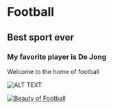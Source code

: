 # Football
## Best sport ever
### My favorite player is De Jong
Welcome to the home of football

![ALT TEXT](https://eplsl.com/wp-content/uploads/2017/04/2017-04-02-21_30_39-Serena1.jpg-690%C3%97460.png)

[![Beauty of Football](https://img.youtube.com/vi/A-r9sj7zHJ4/0.jpg)](https://www.youtube.com/watch?v=A-r9sj7zHJ4)

